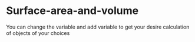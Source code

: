 # Surface-area-and-volume
You can change the variable and add variable to get your desire calculation of objects of your choices
